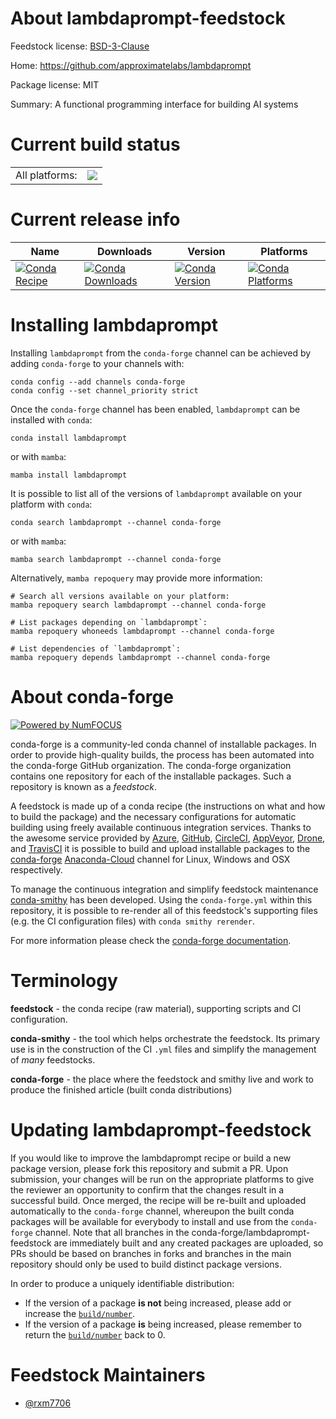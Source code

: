 About lambdaprompt-feedstock
============================

Feedstock license: [BSD-3-Clause](https://github.com/conda-forge/lambdaprompt-feedstock/blob/main/LICENSE.txt)

Home: https://github.com/approximatelabs/lambdaprompt

Package license: MIT

Summary: A functional programming interface for building AI systems

Current build status
====================


<table><tr><td>All platforms:</td>
    <td>
      <a href="https://dev.azure.com/conda-forge/feedstock-builds/_build/latest?definitionId=20246&branchName=main">
        <img src="https://dev.azure.com/conda-forge/feedstock-builds/_apis/build/status/lambdaprompt-feedstock?branchName=main">
      </a>
    </td>
  </tr>
</table>

Current release info
====================

| Name | Downloads | Version | Platforms |
| --- | --- | --- | --- |
| [![Conda Recipe](https://img.shields.io/badge/recipe-lambdaprompt-green.svg)](https://anaconda.org/conda-forge/lambdaprompt) | [![Conda Downloads](https://img.shields.io/conda/dn/conda-forge/lambdaprompt.svg)](https://anaconda.org/conda-forge/lambdaprompt) | [![Conda Version](https://img.shields.io/conda/vn/conda-forge/lambdaprompt.svg)](https://anaconda.org/conda-forge/lambdaprompt) | [![Conda Platforms](https://img.shields.io/conda/pn/conda-forge/lambdaprompt.svg)](https://anaconda.org/conda-forge/lambdaprompt) |

Installing lambdaprompt
=======================

Installing `lambdaprompt` from the `conda-forge` channel can be achieved by adding `conda-forge` to your channels with:

```
conda config --add channels conda-forge
conda config --set channel_priority strict
```

Once the `conda-forge` channel has been enabled, `lambdaprompt` can be installed with `conda`:

```
conda install lambdaprompt
```

or with `mamba`:

```
mamba install lambdaprompt
```

It is possible to list all of the versions of `lambdaprompt` available on your platform with `conda`:

```
conda search lambdaprompt --channel conda-forge
```

or with `mamba`:

```
mamba search lambdaprompt --channel conda-forge
```

Alternatively, `mamba repoquery` may provide more information:

```
# Search all versions available on your platform:
mamba repoquery search lambdaprompt --channel conda-forge

# List packages depending on `lambdaprompt`:
mamba repoquery whoneeds lambdaprompt --channel conda-forge

# List dependencies of `lambdaprompt`:
mamba repoquery depends lambdaprompt --channel conda-forge
```


About conda-forge
=================

[![Powered by
NumFOCUS](https://img.shields.io/badge/powered%20by-NumFOCUS-orange.svg?style=flat&colorA=E1523D&colorB=007D8A)](https://numfocus.org)

conda-forge is a community-led conda channel of installable packages.
In order to provide high-quality builds, the process has been automated into the
conda-forge GitHub organization. The conda-forge organization contains one repository
for each of the installable packages. Such a repository is known as a *feedstock*.

A feedstock is made up of a conda recipe (the instructions on what and how to build
the package) and the necessary configurations for automatic building using freely
available continuous integration services. Thanks to the awesome service provided by
[Azure](https://azure.microsoft.com/en-us/services/devops/), [GitHub](https://github.com/),
[CircleCI](https://circleci.com/), [AppVeyor](https://www.appveyor.com/),
[Drone](https://cloud.drone.io/welcome), and [TravisCI](https://travis-ci.com/)
it is possible to build and upload installable packages to the
[conda-forge](https://anaconda.org/conda-forge) [Anaconda-Cloud](https://anaconda.org/)
channel for Linux, Windows and OSX respectively.

To manage the continuous integration and simplify feedstock maintenance
[conda-smithy](https://github.com/conda-forge/conda-smithy) has been developed.
Using the ``conda-forge.yml`` within this repository, it is possible to re-render all of
this feedstock's supporting files (e.g. the CI configuration files) with ``conda smithy rerender``.

For more information please check the [conda-forge documentation](https://conda-forge.org/docs/).

Terminology
===========

**feedstock** - the conda recipe (raw material), supporting scripts and CI configuration.

**conda-smithy** - the tool which helps orchestrate the feedstock.
                   Its primary use is in the construction of the CI ``.yml`` files
                   and simplify the management of *many* feedstocks.

**conda-forge** - the place where the feedstock and smithy live and work to
                  produce the finished article (built conda distributions)


Updating lambdaprompt-feedstock
===============================

If you would like to improve the lambdaprompt recipe or build a new
package version, please fork this repository and submit a PR. Upon submission,
your changes will be run on the appropriate platforms to give the reviewer an
opportunity to confirm that the changes result in a successful build. Once
merged, the recipe will be re-built and uploaded automatically to the
`conda-forge` channel, whereupon the built conda packages will be available for
everybody to install and use from the `conda-forge` channel.
Note that all branches in the conda-forge/lambdaprompt-feedstock are
immediately built and any created packages are uploaded, so PRs should be based
on branches in forks and branches in the main repository should only be used to
build distinct package versions.

In order to produce a uniquely identifiable distribution:
 * If the version of a package **is not** being increased, please add or increase
   the [``build/number``](https://docs.conda.io/projects/conda-build/en/latest/resources/define-metadata.html#build-number-and-string).
 * If the version of a package **is** being increased, please remember to return
   the [``build/number``](https://docs.conda.io/projects/conda-build/en/latest/resources/define-metadata.html#build-number-and-string)
   back to 0.

Feedstock Maintainers
=====================

* [@rxm7706](https://github.com/rxm7706/)

